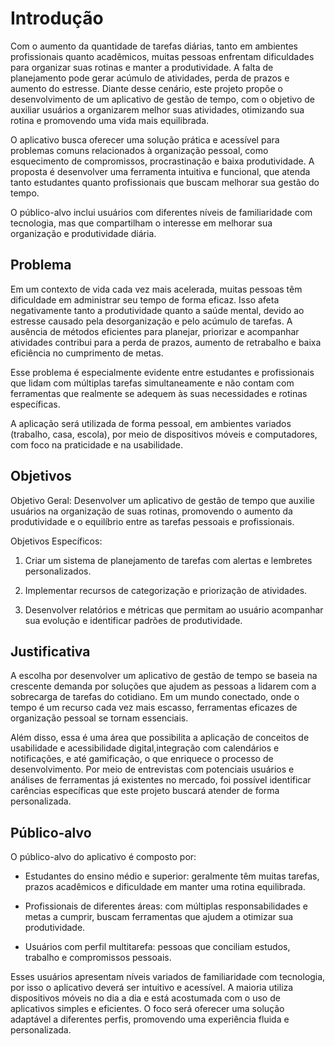 # Introdução

Com o aumento da quantidade de tarefas diárias, tanto em ambientes profissionais quanto acadêmicos, muitas pessoas enfrentam dificuldades para organizar suas rotinas e manter a produtividade. A falta de planejamento pode gerar acúmulo de atividades, perda de prazos e aumento do estresse. Diante desse cenário, este projeto propõe o desenvolvimento de um aplicativo de gestão de tempo, com o objetivo de auxiliar usuários a organizarem melhor suas atividades, otimizando sua rotina e promovendo uma vida mais equilibrada.

O aplicativo busca oferecer uma solução prática e acessível para problemas comuns relacionados à organização pessoal, como esquecimento de compromissos, procrastinação e baixa produtividade. A proposta é desenvolver uma ferramenta intuitiva e funcional, que atenda tanto estudantes quanto profissionais que buscam melhorar sua gestão do tempo.

O público-alvo inclui usuários com diferentes níveis de familiaridade com tecnologia, mas que compartilham o interesse em melhorar sua organização e produtividade diária.

## Problema

Em um contexto de vida cada vez mais acelerada, muitas pessoas têm dificuldade em administrar seu tempo de forma eficaz. Isso afeta negativamente tanto a produtividade quanto a saúde mental, devido ao estresse causado pela desorganização e pelo acúmulo de tarefas. A ausência de métodos eficientes para planejar, priorizar e acompanhar atividades contribui para a perda de prazos, aumento de retrabalho e baixa eficiência no cumprimento de metas.

Esse problema é especialmente evidente entre estudantes e profissionais que lidam com múltiplas tarefas simultaneamente e não contam com ferramentas que realmente se adequem às suas necessidades e rotinas específicas.

A aplicação será utilizada de forma pessoal, em ambientes variados (trabalho, casa, escola), por meio de dispositivos móveis e computadores, com foco na praticidade e na usabilidade.

## Objetivos

Objetivo Geral: Desenvolver um aplicativo de gestão de tempo que auxilie usuários na organização de suas rotinas, promovendo o aumento da produtividade e o equilíbrio entre as tarefas pessoais e profissionais.

Objetivos Específicos:

1. Criar um sistema de planejamento de tarefas com alertas e lembretes personalizados.

2. Implementar recursos de categorização e priorização de atividades.

3. Desenvolver relatórios e métricas que permitam ao usuário acompanhar sua evolução e identificar padrões de produtividade.

## Justificativa

A escolha por desenvolver um aplicativo de gestão de tempo se baseia na crescente demanda por soluções que ajudem as pessoas a lidarem com a sobrecarga de tarefas do cotidiano. Em um mundo conectado, onde o tempo é um recurso cada vez mais escasso, ferramentas eficazes de organização pessoal se tornam essenciais.

Além disso, essa é uma área que possibilita a aplicação de conceitos de usabilidade e acessibilidade digital,integração com calendários e notificações, e até gamificação, o que enriquece o processo de desenvolvimento. Por meio de entrevistas com potenciais usuários e análises de ferramentas já existentes no mercado, foi possível identificar carências específicas que este projeto buscará atender de forma personalizada.

## Público-alvo

O público-alvo do aplicativo é composto por:

+ Estudantes do ensino médio e superior: geralmente têm muitas tarefas, prazos acadêmicos e dificuldade em manter uma rotina equilibrada.

+ Profissionais de diferentes áreas: com múltiplas responsabilidades e metas a cumprir, buscam ferramentas que ajudem a otimizar sua produtividade.

+ Usuários com perfil multitarefa: pessoas que conciliam estudos, trabalho e compromissos pessoais.

Esses usuários apresentam níveis variados de familiaridade com tecnologia, por isso o aplicativo deverá ser intuitivo e acessível. A maioria utiliza dispositivos móveis no dia a dia e está acostumada com o uso de aplicativos simples e eficientes. O foco será oferecer uma solução adaptável a diferentes perfis, promovendo uma experiência fluida e personalizada.
